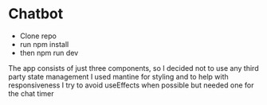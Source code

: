# Chatbot

- Clone repo
- run npm install
- then npm run dev

The app consists of just three components, so I decided not to use any third party state management
I used mantine for styling and to help with responsiveness
I try to avoid useEffects when possible but needed one for the chat timer
